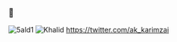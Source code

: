 ### 👋

![5ald1](https://user-images.githubusercontent.com/64505309/120433229-a6b5da80-c383-11eb-9014-b43467bb92e9.jpg)
![Khalid](https://user-images.githubusercontent.com/64505309/113609060-fa41cb80-9653-11eb-8588-a4c6eb36c015.jpg)
https://twitter.com/ak_karimzai

<!--

Here are some ideas to get you started:

- 🔭 I’m currently working on ...
- 🌱 I’m currently learning ...
- 👯 I’m looking to collaborate on ...
- 🤔 I’m looking for help with ...
- 💬 Ask me about ...
- 📫 How to reach me: ...
- 😄 Pronouns: ...
- ⚡ Fun fact: ...
-->
